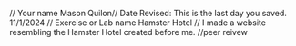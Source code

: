 // Your name Mason Quilon// Date Revised: This is the last day you saved. 11/1/2024 // Exercise or Lab name Hamster Hotel // I made a website resembling the Hamster Hotel created before me.
//peer reivew
